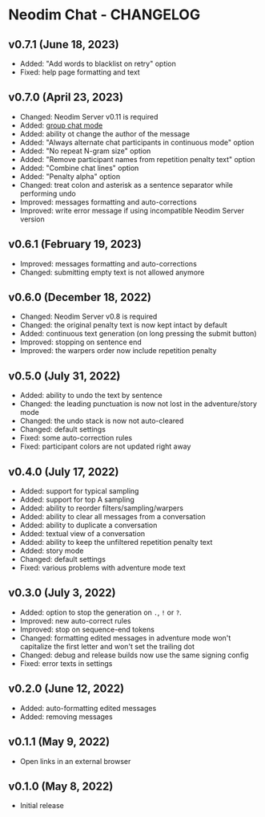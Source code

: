 # Neodim Chat - CHANGELOG


## v0.7.1 (June 18, 2023)

- Added: "Add words to blacklist on retry" option
- Fixed: help page formatting and text


## v0.7.0 (April 23, 2023)

- Changed: Neodim Server v0.11 is required
- Added: [group chat mode](README.md#group-chat-mode)
- Added: ability ot change the author of the message
- Added: "Always alternate chat participants in continuous mode" option
- Added: "No repeat N-gram size" option
- Added: "Remove participant names from repetition penalty text" option
- Added: "Combine chat lines" option
- Added: "Penalty alpha" option
- Changed: treat colon and asterisk as a sentence separator while performing undo
- Improved: messages formatting and auto-corrections
- Improved: write error message if using incompatible Neodim Server version


## v0.6.1 (February 19, 2023)

- Improved: messages formatting and auto-corrections
- Changed: submitting empty text is not allowed anymore


## v0.6.0 (December 18, 2022)

- Changed: Neodim Server v0.8 is required
- Changed: the original penalty text is now kept intact by default
- Added: continuous text generation (on long pressing the submit button)
- Improved: stopping on sentence end
- Improved: the warpers order now include repetition penalty


## v0.5.0 (July 31, 2022)

- Added: ability to undo the text by sentence
- Changed: the leading punctuation is now not lost in the adventure/story mode
- Changed: the undo stack is now not auto-cleared
- Changed: default settings
- Fixed: some auto-correction rules
- Fixed: participant colors are not updated right away


## v0.4.0 (July 17, 2022)

- Added: support for typical sampling
- Added: support for top A sampling
- Added: ability to reorder filters/sampling/warpers
- Added: ability to clear all messages from a conversation
- Added: ability to duplicate a conversation
- Added: textual view of a conversation
- Added: ability to keep the unfiltered repetition penalty text
- Added: story mode
- Changed: default settings
- Fixed: various problems with adventure mode text


## v0.3.0 (July 3, 2022)

- Added: option to stop the generation on `.`, `!` or `?`.
- Improved: new auto-correct rules
- Improved: stop on sequence-end tokens
- Changed: formatting edited messages in adventure mode
  won't capitalize the first letter and won't set the trailing dot
- Changed: debug and release builds now use the same signing config
- Fixed: error texts in settings


## v0.2.0 (June 12, 2022)

- Added: auto-formatting edited messages
- Added: removing messages


## v0.1.1 (May 9, 2022)

- Open links in an external browser


## v0.1.0 (May 8, 2022)

- Initial release
